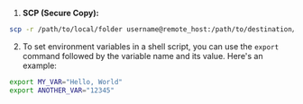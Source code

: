 1. **SCP (Secure Copy):**
```bash
scp -r /path/to/local/folder username@remote_host:/path/to/destination/folder
```

2. To set environment variables in a shell script, you can use the `export` command followed by the variable name and its value. Here's an example:
```bash
export MY_VAR="Hello, World" 
export ANOTHER_VAR="12345"
```

